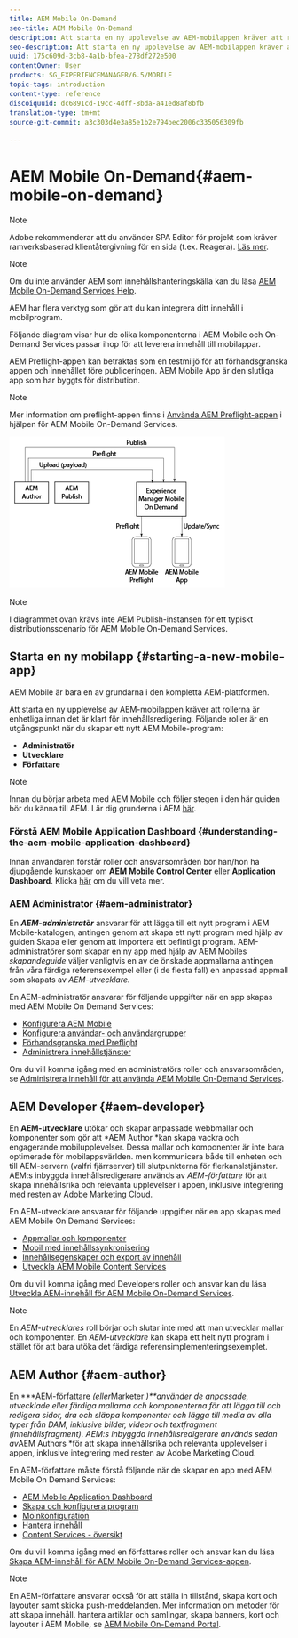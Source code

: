 ```yaml
---
title: AEM Mobile On-Demand
seo-title: AEM Mobile On-Demand
description: Att starta en ny upplevelse av AEM-mobilappen kräver att rollerna är enhetliga innan det är klart för innehållsredigering. Följ den här sidan för att komma igång med AEM Mobile On-Demand-tjänster.
seo-description: Att starta en ny upplevelse av AEM-mobilappen kräver att rollerna är enhetliga innan det är klart för innehållsredigering. Följ den här sidan för att komma igång med AEM Mobile On-Demand-tjänster.
uuid: 175c609d-3cb8-4a1b-bfea-278df272e500
contentOwner: User
products: SG_EXPERIENCEMANAGER/6.5/MOBILE
topic-tags: introduction
content-type: reference
discoiquuid: dc6891cd-19cc-4dff-8bda-a41ed8af8bfb
translation-type: tm+mt
source-git-commit: a3c303d4e3a85e1b2e794bec2006c335056309fb

---
```



# AEM Mobile On-Demand{#aem-mobile-on-demand}

>[!NOTE]
>
>Adobe rekommenderar att du använder SPA Editor för projekt som kräver ramverksbaserad klientåtergivning för en sida (t.ex. Reagera). [Läs mer](/help/sites-developing/spa-overview.md).

>[!NOTE]
>
>Om du inte använder AEM som innehållshanteringskälla kan du läsa [AEM Mobile On-Demand Services Help](https://helpx.adobe.com/digital-publishing-solution/topics.html).

AEM har flera verktyg som gör att du kan integrera ditt innehåll i mobilprogram.

Följande diagram visar hur de olika komponenterna i AEM Mobile och On-Demand Services passar ihop för att leverera innehåll till mobilappar.

AEM Preflight-appen kan betraktas som en testmiljö för att förhandsgranska appen och innehållet före publiceringen. AEM Mobile App är den slutliga app som har byggts för distribution.

>[!NOTE]
>
>Mer information om preflight-appen finns i [Använda AEM Preflight-appen](https://helpx.adobe.com/digital-publishing-solution/help/preflight-app.html) i hjälpen för AEM Mobile On-Demand Services.

![chlimage_1-171](assets/chlimage_1-171.png)

>[!NOTE]
>
>I diagrammet ovan krävs inte AEM Publish-instansen för ett typiskt distributionsscenario för AEM Mobile On-Demand Services.

## Starta en ny mobilapp {#starting-a-new-mobile-app}

AEM Mobile är bara en av grundarna i den kompletta AEM-plattformen.

Att starta en ny upplevelse av AEM-mobilappen kräver att rollerna är enhetliga innan det är klart för innehållsredigering. Följande roller är en utgångspunkt när du skapar ett nytt AEM Mobile-program:

* **Administratör**
* **Utvecklare**
* **Författare**

>[!NOTE]
>
>Innan du börjar arbeta med AEM Mobile och följer stegen i den här guiden bör du känna till AEM. Lär dig grunderna i AEM [här](/help/sites-deploying/deploy.md).

### Förstå AEM Mobile Application Dashboard {#understanding-the-aem-mobile-application-dashboard}

Innan användaren förstår roller och ansvarsområden bör han/hon ha djupgående kunskaper om **AEM Mobile Control Center** eller **Application Dashboard**. Klicka [här](/help/mobile/mobile-apps-ondemand-application-dashboard.md) om du vill veta mer.

### AEM Administrator {#aem-administrator}

En ***AEM-administratör*** ansvarar för att lägga till ett nytt program i AEM Mobile-katalogen, antingen genom att skapa ett nytt program med hjälp av guiden Skapa eller genom att importera ett befintligt program. AEM-administratörer som skapar en ny app med hjälp av AEM Mobiles *skapandeguide* väljer vanligtvis en av de önskade appmallarna antingen från våra färdiga referensexempel eller (i de flesta fall) en anpassad appmall som skapats av *AEM-utvecklare.*

En AEM-administratör ansvarar för följande uppgifter när en app skapas med AEM Mobile On Demand Services:

* [Konfigurera AEM Mobile](/help/mobile/aem-mobile-setup.md)
* [Konfigurera användar- och användargrupper](/help/mobile/aem-mobile-configure-users.md)
* [Förhandsgranska med Preflight](/help/mobile/aem-mobile-manage-ondemand-services.md)
* [Administrera innehållstjänster](/help/mobile/developing-content-services.md)

Om du vill komma igång med en administratörs roller och ansvarsområden, se [Administrera innehåll för att använda AEM Mobile On-Demand Services](/help/mobile/aem-mobile.md).

## AEM Developer {#aem-developer}

En **AEM-utvecklare** utökar och skapar anpassade webbmallar och komponenter som gör att *AEM Author *kan skapa vackra och engagerande mobilupplevelser. Dessa mallar och komponenter är inte bara optimerade för mobilappsvärlden. men kommunicera både till enheten och till AEM-servern (valfri fjärrserver) till slutpunkterna för flerkanalstjänster. AEM:s inbyggda innehållsredigerare används av *AEM-författare* för att skapa innehållsrika och relevanta upplevelser i appen, inklusive integrering med resten av Adobe Marketing Cloud.

En AEM-utvecklare ansvarar för följande uppgifter när en app skapas med AEM Mobile On Demand Services:

* [Appmallar och komponenter](/help/mobile/app-templates-and-components1.md)
* [Mobil med innehållssynkronisering](/help/mobile/mobile-ondemand-contentsync.md)
* [Innehållsegenskaper och export av innehåll](/help/mobile/on-demand-content-properties-exporting.md)
* [Utveckla AEM Mobile Content Services](//help/mobile/developing-content-services.md)

Om du vill komma igång med Developers roller och ansvar kan du läsa [Utveckla AEM-innehåll för AEM Mobile On-Demand Services](/help/mobile/aem-mobile-on-demand.md).

>[!NOTE]
>
>En *AEM-utvecklares* roll börjar och slutar inte med att man utvecklar mallar och komponenter. En *AEM-utvecklare* kan skapa ett helt nytt program i stället för att bara utöka det färdiga referensimplementeringsexemplet.

## AEM Author {#aem-author}

En ***AEM-författare *(eller*Marketer *)**använder de anpassade, utvecklade eller färdiga mallarna och komponenterna för att lägga till och redigera sidor, dra och släppa komponenter och lägga till media av alla typer från DAM, inklusive bilder, videor och textfragment (innehållsfragment). AEM:s inbyggda innehållsredigerare används sedan av*AEM Authors *för att skapa innehållsrika och relevanta upplevelser i appen, inklusive integrering med resten av Adobe Marketing Cloud.

En AEM-författare måste förstå följande när de skapar en app med AEM Mobile On Demand Services:

* [AEM Mobile Application Dashboard](/help/mobile/mobile-apps-ondemand-application-dashboard.md)
* [Skapa och konfigurera program](/help/mobile/mobile-apps-ondemand-application-create-configure-action.md)
* [Molnkonfiguration](/help/mobile/mobile-on-demand-associating-an-on-demand-app-to-cloud-configuration.md)
* [Hantera innehåll](/help/mobile/mobile-apps-ondemand-manage-content-ondemand.md)
* [Content Services - översikt](/help/mobile/develop-content-as-a-service.md)

Om du vill komma igång med en författares roller och ansvar kan du läsa [Skapa AEM-innehåll för AEM Mobile On-Demand Services-appen](/help/mobile/mobile-apps-ondemand.md).

>[!NOTE]
>
>En AEM-författare ansvarar också för att ställa in tillstånd, skapa kort och layouter samt skicka push-meddelanden. Mer information om metoder för att skapa innehåll. hantera artiklar och samlingar, skapa banners, kort och layouter i AEM Mobile, se [AEM Mobile On-Demand Portal](https://helpx.adobe.com/digital-publishing-solution/topics.html#dynamicpod_reference_2).

